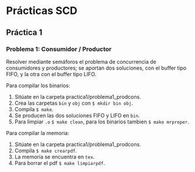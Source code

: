 # Prácticas SCD

## Práctica 1

### Problema 1: Consumidor / Productor
Resolver mediante semáforos el problema de concurrencia de consumidores y productores; se aportan dos soluciones, con el buffer tipo FIFO, y la otra con el buffer tipo LIFO.

Para compilar los binarios:

1. Sitúate en la carpeta practica1/problema1_prodcons.
2. Crea las carpetas `bin` y `obj` con `$ mkdir bin obj`.
3. Compila `$ make`.
4. Se producen las dos soluciones FIFO y LIFO en `bin`.
5. Para limpiar `.o` `$ make clean`, para los binarios tambien `$ make mrproper`.

Para compilar la memoria:

1. Sitúate en la carpeta practica1/problema1_prodcons.
2. Compila `$ make crearpdf`.
3. La memoria se encuentra en `tex`.
4. Para borrar el pdf `$ make limpiarpdf`.
